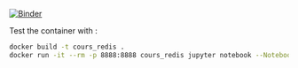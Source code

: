 [![Binder](https://mybinder.org/badge_logo.svg)](https://mybinder.org/v2/gh/rqueraud/cours_redis/HEAD)

Test the container with : 
```bash
docker build -t cours_redis .
docker run -it --rm -p 8888:8888 cours_redis jupyter notebook --NotebookApp.default_url=/lab/ --ip=0.0.0.0 --port=8888
```